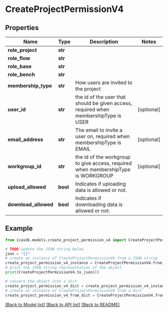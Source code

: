# CreateProjectPermissionV4


## Properties

Name | Type | Description | Notes
------------ | ------------- | ------------- | -------------
**role_project** | **str** |  | 
**role_flow** | **str** |  | 
**role_base** | **str** |  | 
**role_bench** | **str** |  | 
**membership_type** | **str** | How users are invited to the project | 
**user_id** | **str** | the id of the user that should be given access, required when membershipType is USER | [optional] 
**email_address** | **str** | The email to invite a user on, required when membershipType is EMAIL | [optional] 
**workgroup_id** | **str** | the id of the workgroup to give access, required when membershipType is WORKGROUP | [optional] 
**upload_allowed** | **bool** | Indicates if uploading data is allowed or not. | 
**download_allowed** | **bool** | Indicates if downloading data is allowed or not. | 

## Example

```python
from icasdk.models.create_project_permission_v4 import CreateProjectPermissionV4

# TODO update the JSON string below
json = "{}"
# create an instance of CreateProjectPermissionV4 from a JSON string
create_project_permission_v4_instance = CreateProjectPermissionV4.from_json(json)
# print the JSON string representation of the object
print(CreateProjectPermissionV4.to_json())

# convert the object into a dict
create_project_permission_v4_dict = create_project_permission_v4_instance.to_dict()
# create an instance of CreateProjectPermissionV4 from a dict
create_project_permission_v4_from_dict = CreateProjectPermissionV4.from_dict(create_project_permission_v4_dict)
```
[[Back to Model list]](../README.md#documentation-for-models) [[Back to API list]](../README.md#documentation-for-api-endpoints) [[Back to README]](../README.md)


